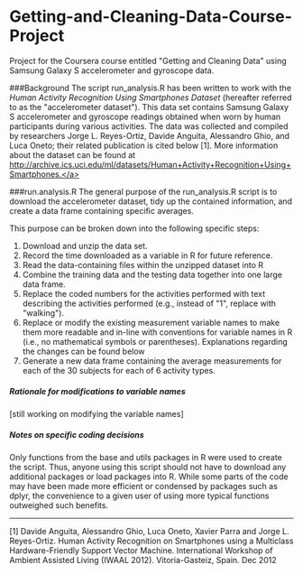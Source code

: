 # Getting-and-Cleaning-Data-Course-Project

Project for the Coursera course entitled "Getting and Cleaning Data" using Samsung Galaxy S accelerometer and gyroscope data.

###Background
The script run_analysis.R has been written to work with the *Human Activity Recognition Using Smartphones Dataset* (hereafter referred to as the "accelerometer dataset").  This data set contains Samsung Galaxy S accelerometer and gyroscope readings obtained when worn by human participants during various activities.  The data was collected and compiled by researchers Jorge L. Reyes-Ortiz, Davide Anguita, Alessandro Ghio, and Luca Oneto; their related publication is cited below [1]. More information about the dataset can be found at <a>http://archive.ics.uci.edu/ml/datasets/Human+Activity+Recognition+Using+Smartphones.</a>

###run.analysis.R
The general purpose of the run_analysis.R script is to download the accelerometer dataset, tidy up the contained information, and create a data frame containing specific averages.

This purpose can be broken down into the following specific steps:

1. Download and unzip the data set.
2. Record the time downloaded as a variable in R for future reference.
2. Read the data-containing files within the unzipped dataset into R
3. Combine the training data and the testing data together into one large data frame.
4. Replace the coded numbers for the activities performed with text describing the activities performed (e.g., instead of "1", replace with "walking").
5. Replace or modify the existing measurement variable names to make them more readable and in-line with conventions for variable names in R (i.e., no mathematical symbols or parentheses).  Explanations regarding the changes can be found below
6. Generate a new data frame containing the average measurements for each of the 30 subjects for each of 6 activity types.

##### Rationale for modifications to variable names

[still working on modifying the variable names]



##### Notes on specific coding decisions

Only functions from the base and utils packages in R were used to create the script.  Thus, anyone using this script should not have to download any additional packages or load packages into R.  While some parts of the code may have been made more efficient or condensed by packages such as dplyr, the convenience to a given user of using more typical functions outweighed such benefits.










---------------
[1] Davide Anguita, Alessandro Ghio, Luca Oneto, Xavier Parra and Jorge L. Reyes-Ortiz. Human Activity Recognition on Smartphones using a Multiclass Hardware-Friendly Support Vector Machine. International Workshop of Ambient Assisted Living (IWAAL 2012). Vitoria-Gasteiz, Spain. Dec 2012